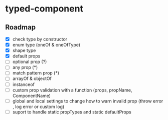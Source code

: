 # typed-component



## Roadmap
- [x] check type by constructor
- [x] enum type (oneOf & oneOfType)
- [x] shape type
- [x] default props
- [ ] optional prop (?)
- [ ] any prop (*)
- [ ] match pattern prop (*)
- [ ] arrayOf & objectOf
- [ ] instanceof
- [ ] custom prop validation with a function (props, propName, ComponentName)
- [ ] global and local settings to change how to warn invalid prop (throw error , log error or custom log)
- [ ] suport to handle static propTypes and static defaultProps